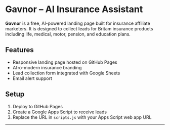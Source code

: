 # Gavnor – AI Insurance Assistant

**Gavnor** is a free, AI-powered landing page built for insurance affiliate marketers. It is designed to collect leads for Britam insurance products including life, medical, motor, pension, and education plans.

## Features

- Responsive landing page hosted on GitHub Pages
- Afro-modern insurance branding
- Lead collection form integrated with Google Sheets
- Email alert support

## Setup

1. Deploy to GitHub Pages
2. Create a Google Apps Script to receive leads
3. Replace the URL in `scripts.js` with your Apps Script web app URL

---
